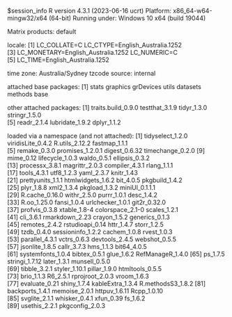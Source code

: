 $session_info
R version 4.3.1 (2023-06-16 ucrt)
Platform: x86_64-w64-mingw32/x64 (64-bit)
Running under: Windows 10 x64 (build 19044)

Matrix products: default


locale:
[1] LC_COLLATE=C                       LC_CTYPE=English_Australia.1252   
[3] LC_MONETARY=English_Australia.1252 LC_NUMERIC=C                      
[5] LC_TIME=English_Australia.1252    

time zone: Australia/Sydney
tzcode source: internal

attached base packages:
[1] stats     graphics  grDevices utils     datasets  methods   base     

other attached packages:
[1] traits.build_0.9.0 testthat_3.1.9     tidyr_1.3.0        stringr_1.5.0     
[5] readr_2.1.4        lubridate_1.9.2    dplyr_1.1.2       

loaded via a namespace (and not attached):
 [1] tidyselect_1.2.0  viridisLite_0.4.2 R.utils_2.12.2    fastmap_1.1.1    
 [5] remake_0.3.0      promises_1.2.0.1  digest_0.6.32     timechange_0.2.0 
 [9] mime_0.12         lifecycle_1.0.3   waldo_0.5.1       ellipsis_0.3.2   
[13] processx_3.8.1    magrittr_2.0.3    compiler_4.3.1    rlang_1.1.1      
[17] tools_4.3.1       utf8_1.2.3        yaml_2.3.7        knitr_1.43       
[21] prettyunits_1.1.1 htmlwidgets_1.6.2 bit_4.0.5         pkgbuild_1.4.2   
[25] plyr_1.8.8        xml2_1.3.4        pkgload_1.3.2     miniUI_0.1.1.1   
[29] R.cache_0.16.0    withr_2.5.0       purrr_1.0.1       desc_1.4.2       
[33] R.oo_1.25.0       fansi_1.0.4       urlchecker_1.0.1  git2r_0.32.0     
[37] profvis_0.3.8     xtable_1.8-4      colorspace_2.1-0  scales_1.2.1     
[41] cli_3.6.1         rmarkdown_2.23    crayon_1.5.2      generics_0.1.3   
[45] remotes_2.4.2     rstudioapi_0.14   httr_1.4.7        storr_1.2.5      
[49] tzdb_0.4.0        sessioninfo_1.2.2 cachem_1.0.8      rvest_1.0.3      
[53] parallel_4.3.1    vctrs_0.6.3       devtools_2.4.5    webshot_0.5.5    
[57] jsonlite_1.8.5    callr_3.7.3       hms_1.1.3         bit64_4.0.5      
[61] systemfonts_1.0.4 bibtex_0.5.1      glue_1.6.2        RefManageR_1.4.0 
[65] ps_1.7.5          stringi_1.7.12    later_1.3.1       munsell_0.5.0    
[69] tibble_3.2.1      styler_1.10.1     pillar_1.9.0      htmltools_0.5.5  
[73] brio_1.1.3        R6_2.5.1          rprojroot_2.0.3   vroom_1.6.3      
[77] evaluate_0.21     shiny_1.7.4       kableExtra_1.3.4  R.methodsS3_1.8.2
[81] backports_1.4.1   memoise_2.0.1     httpuv_1.6.11     Rcpp_1.0.10      
[85] svglite_2.1.1     whisker_0.4.1     xfun_0.39         fs_1.6.2         
[89] usethis_2.2.1     pkgconfig_2.0.3  

